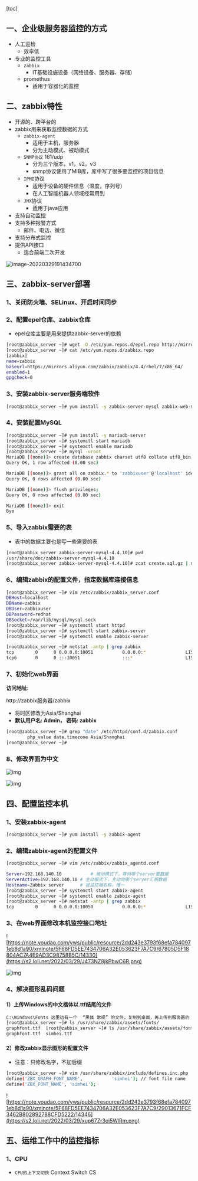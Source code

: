 [toc]

## 一、企业级服务器监控的方式

* 人工巡检
  * 效率低
* 专业的监控工具
  * `zabbix`
    * IT基础设施设备（网络设备、服务器、存储）
  * promethus
    * 适用于容器化的监控

## 二、zabbix特性

* 开源的、跨平台的
* zabbix用来获取监控数据的方式
  * `zabbix-agent`
    * 适用于主机，服务器
    * 分为主动模式、被动模式
  * `SNMP协议`  161/udp
    * 分为三个版本，v1，v2，v3
    * snmp协议使用了MIB库，库中写了很多要监控的项目信息
  * `IPMI`协议
    * 适用于设备的硬件信息（温度，序列号）
    * 在人工智能机器人领域经常用到
  * `JMX`协议
    * 适用于java应用
* 支持自动监控
* 支持多种报警方式
  * 邮件、电话、微信
* 支持分布式监控
* 提供API接口
  * 适合前端二次开发

![image-20220329191434700](https://s2.loli.net/2022/03/29/TlW6MZ32KEcQrxh.png)

## 三、zabbix-server部署

### 1、关闭防火墙、SELinux、开启时间同步

### 2、配置epel仓库、zabbix仓库

* epel仓库主要是用来提供zabbix-server的依赖

```bash
[root@zabbix_server ~]# wget -O /etc/yum.repos.d/epel.repo http://mirrors.aliyun.com/repo/epel-7.repo
[root@zabbix_server ~]# cat /etc/yum.repos.d/zabbix.repo
[zabbix]
name=zabbix
baseurl=https://mirrors.aliyun.com/zabbix/zabbix/4.4/rhel/7/x86_64/
enabled=1
gpgcheck=0
```

### 3、安装zabbix-server服务端软件

```bash
[root@zabbix_server ~]# yum install -y zabbix-server-mysql zabbix-web-mysql
```

### 4、安装配置MySQL

```bash
[root@zabbix_server ~]# yum install -y mariadb-server 
[root@zabbix_server ~]# systemctl start mariadb
[root@zabbix_server ~]# systemctl enable mariadb
[root@zabbix_server ~]# mysql -uroot
MariaDB [(none)]> create database zabbix charset utf8 collate utf8_bin;
Query OK, 1 row affected (0.00 sec)

MariaDB [(none)]> grant all on zabbix.* to 'zabbixuser'@'localhost' identified by 'redhat';
Query OK, 0 rows affected (0.00 sec)

MariaDB [(none)]> flush privileges;
Query OK, 0 rows affected (0.00 sec)

MariaDB [(none)]> exit
Bye

```

### 5、导入zabbix需要的表

* 表中的数据主要也是写一些需要的表

```bash
[root@zabbix_server zabbix-server-mysql-4.4.10]# pwd
/usr/share/doc/zabbix-server-mysql-4.4.10
[root@zabbix_server zabbix-server-mysql-4.4.10]# zcat create.sql.gz | mysql -uroot zabbix
```

### 6、编辑zabbix的配置文件，指定数据库连接信息

```bash
[root@zabbix_server ~]# vim /etc/zabbix/zabbix_server.conf 
DBHost=localhost
DBName=zabbix
DBUser=zabbixuser
DBPassword=redhat
DBSocket=/var/lib/mysql/mysql.sock
[root@zabbix_server ~]# systemctl start httpd
[root@zabbix_server ~]# systemctl start zabbix-server
[root@zabbix_server ~]# systemctl enable zabbix-server

[root@zabbix_server ~]# netstat -antp | grep zabbix
tcp        0      0 0.0.0.0:10051           0.0.0.0:*               LISTEN      7544/zabbix_server  
tcp6       0      0 :::10051                :::*                    LISTEN      7544/zabbix_server 
```

### 7、初始化web界面

**访问地址:**

http://zabbix服务器/zabbix

* 将时区修改为Asia/Shanghai
* **默认用户名: Admin， 密码: zabbix**

```bash
[root@zabbix_server ~]# grep "date" /etc/httpd/conf.d/zabbix.conf
        php_value date.timezone Asia/Shanghai
[root@zabbix_server ~]# 
```

### 8、修改界面为中文

![img](https://s2.loli.net/2022/03/29/M6E4zbJQj2SICUT.png)

![img](https://s2.loli.net/2022/03/29/IdcblWZtLy83VUp.png)



## 四、配置监控本机

### 1、安装zabbix-agent

```bash
[root@zabbix_server ~]# yum install -y zabbix-agent 
```

### 2、编辑zabbix-agent的配置文件

```bash
[root@zabbix_server ~]# vim /etc/zabbix/zabbix_agentd.conf 

Server=192.168.140.10			# 被动模式下，等待哪个server要数据
ServerActive=192.168.140.10	# 主动模式下，主动向哪个server汇报数据
Hostname=Zabbix server		# 被监控端名称，惟一 
[root@zabbix_server ~]# systemctl start zabbix-agent
[root@zabbix_server ~]# systemctl enable zabbix-agent
[root@zabbix_server ~]# netstat -antp | grep zabbix
tcp        0      0 0.0.0.0:10050           0.0.0.0:*               LISTEN      19071/zabbix_agentd 
```

### 3、在web界面修改本机监控接口地址

![https://note.youdao.com/yws/public/resource/2dd243e3793f68efa7840971eb8d1a90/xmlnote/5F68FD5EE7434706A32E053623F7A7C9/67805D5F18804AC7A4E9AD3C98758B5C/14330](https://s2.loli.net/2022/03/29/J473NZ8jkPbwC6R.png)

![img](https://s2.loli.net/2022/03/29/CaL1yFpHxkQmjBZ.png)

### 4、解决图形乱码问题

#### 1）上传Windows的中文楷体以.ttf结尾的文件

```bash
C:\Windows\Fonts 这里边有一个  “黑体 常规” 的文件，复制到桌面，再上传到服务器的 /usr/share/zabbix/assets/fonts/ 这个目录下
[root@zabbix_server ~]# ls /usr/share/zabbix/assets/fonts/
graphfont.ttf  [root@zabbix_server ~]# ls /usr/share/zabbix/assets/fonts/
graphfont.ttf  simhei.ttf
```

#### 2）修改zabbix显示图形的配置文件

* 注意：只修改名字，不加后缀

```bash
[root@zabbix_server ~]# vim /usr/share/zabbix/include/defines.inc.php 
define('ZBX_GRAPH_FONT_NAME',           'simhei'); // font file name
define('ZBX_FONT_NAME', 'simhei');
```

![https://note.youdao.com/yws/public/resource/2dd243e3793f68efa7840971eb8d1a90/xmlnote/5F68FD5EE7434706A32E053623F7A7C9/29013671FCF3462B802892788CFD5222/14346](https://s2.loli.net/2022/03/29/xup67Zr3ei5WlRm.png)

## 五、运维工作中的监控指标

### 1、CPU

* `CPU的上下文切换`        Context Switch	CS

